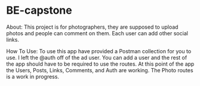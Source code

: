 # BE-capstone

About:
This project is for photographers, they are supposed to upload photos and people can comment on them. Each user can add other social links.

How To Use:
To use this app have provided a Postman collection for you to use. I left the @auth off of the ad user. You can add a user and the rest of the app should have to be required to use the routes. At this point of the app the Users, Posts, Links, Comments, and Auth are working. The Photo routes is a work in progress.
